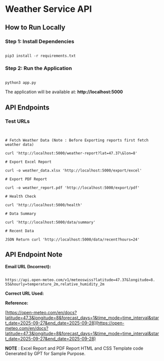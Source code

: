 # Weather Service API

## How to Run Locally

### Step 1: Install Dependencies
```

pip3 install -r requirements.txt

```

### Step 2: Run the Application
```

python3 app.py

```

The application will be available at: **http://localhost:5000**

## API Endpoints

### Test URLs

```


# Fetch Weather Data (Note : Before Exporting reports first fetch weather data)

curl 'http://localhost:5000/weather-report?lat=47.37\&lon=8'

# Export Excel Report

curl -o weather_data.xlsx 'http://localhost:5000/export/excel'

# Export PDF Report

curl -o weather_report.pdf 'http://localhost:5000/export/pdf'

# Health Check

curl 'http://localhost:5000/health'

# Data Summary

curl 'http://localhost:5000/data/summary'

# Recent Data

JSON Return curl 'http://localhost:5000/data/recent?hours=24'

```

## API Endpoint Note

**Email URL (Incorrect):**
```

https://api.open-meteo.com/v1/meteoswiss?latitude=47.37&longitude=8. 55&hourly=temperature_2m,relative_humidity_2m

```

**Correct URL Used:**

**Reference:** 

[https://open-meteo.com/en/docs?latitude=47.3&longitude=8&forecast_days=1&time_mode=time_interval&start_date=2025-09-27&end_date=2025-09-28](https://open-meteo.com/en/docs?latitude=47.3&longitude=8&forecast_days=1&time_mode=time_interval&start_date=2025-09-27&end_date=2025-09-28)

**NOTE** : Excel Report and PDF Report HTML and CSS Template code Generated by GPT for Sample Purpose.